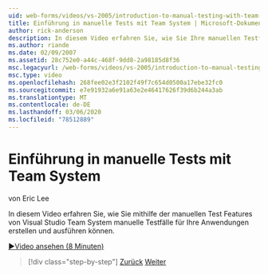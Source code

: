 ```yaml
---
uid: web-forms/videos/vs-2005/introduction-to-manual-testing-with-team-system
title: Einführung in manuelle Tests mit Team System | Microsoft-Dokumentation
author: rick-anderson
description: In diesem Video erfahren Sie, wie Sie Ihre manuellen Testfälle für Ihre Anwendungen mithilfe der manuellen Test Features von Visual Studio Team Syste erstellen und ausführen können.
ms.author: riande
ms.date: 02/09/2007
ms.assetid: 28c752e0-a44c-468f-9dd8-2a98185d8f36
msc.legacyurl: /web-forms/videos/vs-2005/introduction-to-manual-testing-with-team-system
msc.type: video
ms.openlocfilehash: 268fee02e3f2102f49f7c654d0500a17ebe32fc0
ms.sourcegitcommit: e7e91932a6e91a63e2e46417626f39d6b244a3ab
ms.translationtype: MT
ms.contentlocale: de-DE
ms.lasthandoff: 03/06/2020
ms.locfileid: "78512889"
---
```

# <a name="introduction-to-manual-testing-with-team-system"></a>Einführung in manuelle Tests mit Team System

von Eric Lee

In diesem Video erfahren Sie, wie Sie mithilfe der manuellen Test Features von Visual Studio Team System manuelle Testfälle für Ihre Anwendungen erstellen und ausführen können.

[&#9654;Video ansehen (8 Minuten)](https://channel9.msdn.com/Blogs/ASP-NET-Site-Videos/introduction-to-manual-testing-with-team-system)

> [!div class="step-by-step"]
> [Zurück](introduction-to-load-testing-web-applications-with-team-system.md)
> [Weiter](introduction-to-managing-and-running-tests-with-team-system.md)
